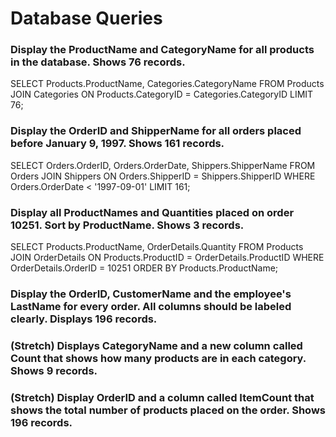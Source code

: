 # Database Queries

### Display the ProductName and CategoryName for all products in the database. Shows 76 records.
SELECT Products.ProductName, Categories.CategoryName
FROM Products JOIN Categories
ON Products.CategoryID = Categories.CategoryID LIMIT 76;

### Display the OrderID and ShipperName for all orders placed before January 9, 1997. Shows 161 records.
SELECT Orders.OrderID, Orders.OrderDate, Shippers.ShipperName
FROM Orders JOIN Shippers
ON Orders.ShipperID = Shippers.ShipperID
WHERE Orders.OrderDate < '1997-09-01' LIMIT 161;

### Display all ProductNames and Quantities placed on order 10251. Sort by ProductName. Shows 3 records.
SELECT Products.ProductName, OrderDetails.Quantity
FROM Products JOIN OrderDetails
ON Products.ProductID = OrderDetails.ProductID
WHERE OrderDetails.OrderID = 10251 
ORDER BY Products.ProductName;

### Display the OrderID, CustomerName and the employee's LastName for every order. All columns should be labeled clearly. Displays 196 records.

### (Stretch)  Displays CategoryName and a new column called Count that shows how many products are in each category. Shows 9 records.

### (Stretch) Display OrderID and a  column called ItemCount that shows the total number of products placed on the order. Shows 196 records.

